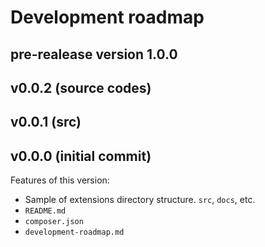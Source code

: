 # Development roadmap

## pre-realease version 1.0.0


## v0.0.2 (source codes)


## v0.0.1 (src)


## v0.0.0 (initial commit)

Features of this version:

* Sample of extensions directory structure. `src`, `docs`, etc.
* `README.md`
* `composer.json`
* `development-roadmap.md`
